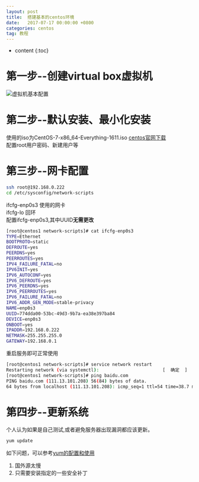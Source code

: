 ```yaml
---
layout: post
title:  搭建基本的centos环境
date:   2017-07-17 00:00:00 +0800
categories: centos
tag: 教程
---
```


* content
{:toc}


第一步--创建virtual box虚拟机  
===
![虚拟机基本配置](/styles/images/搭建基本的环境_1.jpg)

第二步--默认安装、最小化安装  
===
使用的iso为CentOS-7-x86_64-Everything-1611.iso
[centos官网下载](https:www.centos.org/download/)  
配置root用户密码、新建用户等  

第三步--网卡配置  
===
```bash
ssh root@192.168.0.222
cd /etc/sysconfig/network-scripts 
``` 
ifcfg-enp0s3   使用的网卡  
ifcfg-lo       回环  
配置ifcfg-enp0s3,其中UUID**无需更改**
```bash
[root@centos1 network-scripts]# cat ifcfg-enp0s3 
TYPE=Ethernet
BOOTPROTO=static
DEFROUTE=yes
PEERDNS=yes
PEERROUTES=yes
IPV4_FAILURE_FATAL=no
IPV6INIT=yes
IPV6_AUTOCONF=yes
IPV6_DEFROUTE=yes
IPV6_PEERDNS=yes
IPV6_PEERROUTES=yes
IPV6_FAILURE_FATAL=no
IPV6_ADDR_GEN_MODE=stable-privacy
NAME=enp0s3
UUID=774dda00-53bc-49d3-9b7a-ea38e397ba84
DEVICE=enp0s3
ONBOOT=yes
IPADDR=192.168.0.222
NETMASK=255.255.255.0
GATEWAY=192.168.0.1
```
重启服务即可正常使用
```bash
[root@centos1 network-scripts]# service network restart
Restarting network (via systemctl):                        [  确定  ]
[root@centos1 network-scripts]# ping baidu.com
PING baidu.com (111.13.101.208) 56(84) bytes of data.
64 bytes from localhost (111.13.101.208): icmp_seq=1 ttl=54 time=38.7 ms
```
  
第四步--更新系统  
===
个人认为如果是自己测试,或者避免服务器出现漏洞都应该更新。  
```bash
yum update
```
如下问题，可以参考[yum的配置和使用](https://github.com/a805429509/notes/blob/master/centos/yum%E7%9A%84%E9%85%8D%E7%BD%AE%E5%92%8C%E4%BD%BF%E7%94%A8.md)
1. 国外源太慢
2. 只需要安装指定的一些安全补丁  

